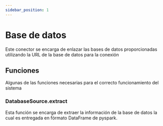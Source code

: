 ```yaml
---
sidebar_position: 1
---
```


# Base de datos

Este conector se encarga de enlazar las bases de datos proporcionadas utilizando la URL de la base de datos para la conexión

## Funciones

Algunas de las funciones necesarias para el correcto funcionamiento del sistema

### DatabaseSource.extract

Esta función se encarga de extraer la información de la base de datos la cual es entregada en fórmato DataFrame de pyspark.